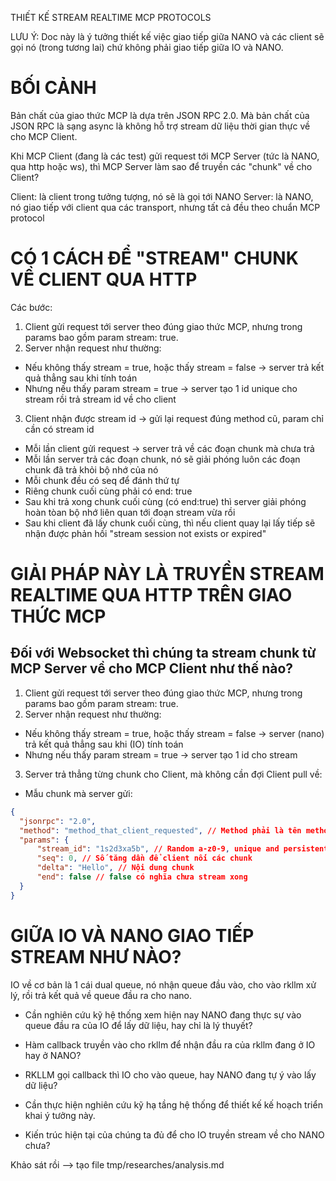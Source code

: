 THIẾT KẾ STREAM REALTIME MCP PROTOCOLS

LƯU Ý: Doc này là ý tưởng thiết kế việc giao tiếp giữa NANO và các client sẽ gọi nó (trong tương lai) chứ không phải giao tiếp giữa IO và NANO.

# BỐI CẢNH

Bản chất của giao thức MCP là dựa trên JSON RPC 2.0. Mà bản chất của JSON RPC là sạng async là không hỗ trợ stream dữ liệu thời gian thực về cho MCP Client.

Khi MCP Client (đang là các test) gửi request tới MCP Server (tức là NANO, qua http hoặc ws), thì MCP Server làm sao để truyền các "chunk" về cho Client?

Client: là client trong tưởng tượng, nó sẽ là gọi tới NANO
Server: là NANO, nó giao tiếp với client qua các transport, nhưng tất cả đều theo chuẩn MCP protocol

# CÓ 1 CÁCH ĐỂ "STREAM" CHUNK VỀ CLIENT QUA HTTP

Các bước:
1. Client gửi request tới server theo đúng giao thức MCP, nhưng trong params bao gồm param stream: true.
2. Server nhận request như thường:
  - Nếu không thấy stream = true, hoặc thấy stream = false -> server trả kết quả thẳng sau khi tính toán
  - Nhưng nếu thấy param stream = true -> server tạo 1 id unique cho stream rồi trả stream id về cho client
3. Client nhận được stream id -> gửi lại request đúng method cũ, param chỉ cần có stream id
  - Mỗi lần client gửi request -> server trả về các đoạn chunk mà chưa trả
  - Mỗi lần server trả các đoạn chunk, nó sẽ giải phóng luôn các đoạn chunk đã trả khỏi bộ nhớ của nó
  - Mỗi chunk đều có seq để đánh thứ tự
  - Riêng chunk cuối cùng phải có end: true
  - Sau khi trả xong chunk cuối cùng (có end:true) thì server giải phóng hoàn tòan bộ nhớ liên quan tới đoạn stream vừa rồi
  - Sau khi client đã lấy chunk cuối cùng, thì nếu client quay lại lấy tiếp sẽ nhận được phản hồi "stream session not exists or expired"

# GIẢI PHÁP NÀY LÀ TRUYỀN STREAM REALTIME QUA HTTP TRÊN GIAO THỨC MCP

## Đối với Websocket thì chúng ta stream chunk từ MCP Server về cho MCP Client như thế nào?

1. Client gửi request tới server theo đúng giao thức MCP, nhưng trong params bao gồm param stream: true.
2. Server nhận request như thường:
  - Nếu không thấy stream = true, hoặc thấy stream = false -> server (nano) trả kết quả thẳng sau khi (IO) tính toán
  - Nhưng nếu thấy param stream = true -> server tạo 1 id cho stream
3. Server trả thẳng từng chunk cho Client, mà không cần đợi Client pull về:
  - Mẫu chunk mà server gửi:
  ```json
  {
    "jsonrpc": "2.0",
    "method": "method_that_client_requested", // Method phải là tên method mà client đã gưỉ trước đó, chứ ko được là "stream" vì bản chất chúng ta đang stream nên không cần khẳng định
    "params": {
        "stream_id": "1s2d3xa5b", // Random a-z0-9, unique and persistent stream id
        "seq": 0, // Số tăng dần để client nối các chunk
        "delta": "Hello", // Nội dung chunk
        "end": false // false có nghĩa chưa stream xong
    }
  }
  ```

# GIỮA IO VÀ NANO GIAO TIẾP STREAM NHƯ NÀO?

IO về cơ bản là 1 cái dual queue, nó nhận queue đầu vào, cho vào rkllm xử lý, rồi trả kết quả về queue đầu ra cho nano.

- Cần nghiên cứu kỹ hệ thống xem hiện nay NANO đang thực sự vào queue đầu ra của IO để lấy dữ liệu, hay chỉ là lý thuyết?

- Hàm callback truyền vào cho rkllm để nhận đầu ra của rkllm đang ở IO hay ở NANO?

- RKLLM gọi callback thì IO cho vào queue, hay NANO đang tự ý vào lấy dữ liệu?

- Cần thực hiện nghiên cứu kỹ hạ tầng hệ thống để thiết kế kế hoạch triển khai ý tưởng này.

- Kiến trúc hiện tại của chúng ta đủ để cho IO truyền stream về cho NANO chưa?

Khảo sát rồi --> tạo file tmp/researches/analysis.md